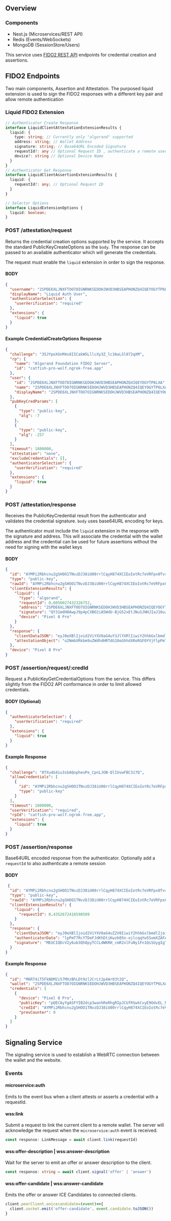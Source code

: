 ## Overview

### Components
- Nest.js (Microservices/REST API)
- Redis (Events/WebSockets)
- MongoDB (SessionStore/Users)

This service uses [FIDO2 REST API]() endpoints for credential creation and assertions.

## FIDO2 Endpoints

Two main components, Assertion and Attestation. 
The purposed liquid extension is used to sign the FIDO2 responses with a different key pair and allow remote authentication

### Liquid FIDO2 Extension

```typescript
// Authenticator Create Response
interface LiquidClientAttestationExtensionResults {
  liquid: {
    type: string; // Currently only "algorand" supported
    address: string; // Wallet Address
    signature: string; // Base64URL Encoded Signature
    requestId?: any // Optional Request ID , authenticate a remote user simaltaneously
    device?: string // Optional Device Name
  }
}
// Authenticator Get Response
interface LiquidClientAssertionExtensionResults {
  liquid: {
    requestId?: any; // Optional Request ID
  }
}

// Selector Options
interface LiquidExtensionOptions {
  liquid: boolean;
}
```

### POST /attestation/request

Returns the credential creation options supported by the service. It accepts
the standard PublicKeyCreateOptions as the `body`. The response can be passed 
to an available authenticator which will generate the credentials.

The request must enable the `liquid` extension in order to sign the response.

#### BODY

```json
{
  "username": "2SPDE6XLJNXFTOO7OIGNRNKSEDOHJWVD3HBSEAPHONZQ4IQEYOGYTP6LXA",
  "displayName": "Liquid Auth User",
  "authenticatorSelection": {
    "userVerification": "required"
  },
  "extensions": {
    "liquid": true
  }
}
```

#### Example CredentialCreateOptions Response
```json
{
  "challenge": "35JYpoXGnM4s8IICakWSLllcXy3Z_lc3AaLSl872qXM",
  "rp": {
    "name": "Algorand Foundation FIDO2 Server",
    "id": "catfish-pro-wolf.ngrok-free.app"
  },
  "user": {
    "id": "2SPDE6XLJNXFTOO7OIGNRNKSEDOHJWVD3HBSEAPHONZQ4IQEYOGYTP6LXA",
    "name": "2SPDE6XLJNXFTOO7OIGNRNKSEDOHJWVD3HBSEAPHONZQ4IQEYOGYTP6LXA",
    "displayName": "2SPDE6XLJNXFTOO7OIGNRNKSEDOHJWVD3HBSEAPHONZQ4IQEYOGYTP6LXA"
  },
  "pubKeyCredParams": [
    {
      "type": "public-key",
      "alg": -7
    },
    {
      "type": "public-key",
      "alg": -257
    }
  ],
  "timeout": 1800000,
  "attestation": "none",
  "excludeCredentials": [],
  "authenticatorSelection": {
    "userVerification": "required"
  },
  "extensions": {
    "liquid": true
  }
}
```
### POST /attestation/response

Receives the PublicKeyCredential result from the authenticator and validates the credential signature.
`body` uses base64URL encoding for keys.

The authenticator must include the `liquid` extension in the response with the signature and address.
This will associate the credential with the wallet address and the credential can be used for future assertions without the need for signing with the wallet keys

#### BODY
```json
{
  "id": "AYMPi2Rbhcnu2gSHOO1TNvzDJ38iU00rrlCqyH874XCIEoIotRc7eVRFpx0TvsQurg7BAnXy5KnWdKC8LeWs0k0",
  "type": "public-key",
  "rawId": "AYMPi2Rbhcnu2gSHOO1TNvzDJ38iU00rrlCqyH874XCIEoIotRc7eVRFpx0TvsQurg7BAnXy5KnWdKC8LeWs0k0",
  "clientExtensionResults": {
    "liquid": {
      "type": "algorand",
      "requestId": 0.6050027432326752,
      "address": "2SPDE6XLJNXFTOO7OIGNRNKSEDOHJWVD3HBSEAPHONZQ4IQEYOGYTP6LXA",
      "signature": "QY31mdH8AwpJ9p4pCXBO2iA5WdU-BjG52xEtJNuSJNHJIaJ10uzqk3FdR0fvYVfb_rzXTuWn4k1PFFeg-vpEDw",
      "device": "Pixel 8 Pro"
    }
  },
  "response": {
    "clientDataJSON": "eyJ0eXBlIjoid2ViYXV0aG4uY3JlYXRlIiwiY2hhbGxlbmdlIjoiMzVKWXBvWEduTTRzOElJQ2FrV1NMbGxjWHkzWl9sYzNBYUxTbDg3MnFYTSIsIm9yaWdpbiI6ImFuZHJvaWQ6YXBrLWtleS1oYXNoOlI4eE83cmxRV2FXTDRCbEZ5Z3B0V1JiNXFjS1dkZmp6WklhU1JpdDlYVnciLCJhbmRyb2lkUGFja2FnZU5hbWUiOiJmb3VuZGF0aW9uLmFsZ29yYW5kLmRlbW8ifQ",
    "attestationObject": "o2NmbXRkbm9uZWdhdHRTdG10oGhhdXRoRGF0YVjFlpPmT7RcYTDeFJdKhDtiKwzb05n-ojlcqqYw5SomXZBFAAAAAAAAAAAAAAAAAAAAAAAAAAAAQQGDD4tkW4XJ7toEhzjtUzb8wyd_IlNNK65Qqsh_O-FwiBKCKLUXO3lURacdE77ELq4OwQJ18uSp1nSgvC3lrNJNpQECAyYgASFYIB2dcp3wanhReRhgRIpJCUfRSwkCvyE9OdvEL_NlncSJIlggkSIz7h7O5nrAXGJrkCOmeolChSc09eHzniCFLFxaKH0"
  },
  "device": "Pixel 8 Pro"
}
```


### POST /assertion/request/:credId

Request a PublicKeyGetCredentialOptions from the service. This differs slightly from the FIDO2 API conformance in order to limit
allowed credentials.

#### BODY (Optional)
```json
{
  "authenticatorSelection": {
    "userVerification": "required"
  },
  "extensions": {
    "liquid": true
  }
}
```

#### Example Response
```json
{
  "challenge": "0TXu4G4iu3sbAQopheoPe_CpnLJOB-QlIUvwFBC317Q",
  "allowCredentials": [
    {
      "id": "AYMPi2Rbhcnu2gSHOO1TNvzDJ38iU00rrlCqyH874XCIEoIotRc7eVRFpx0TvsQurg7BAnXy5KnWdKC8LeWs0k0",
      "type": "public-key"
    }
  ],
  "timeout": 1800000,
  "userVerification": "required",
  "rpId": "catfish-pro-wolf.ngrok-free.app",
  "extensions": {
    "liquid": true
  }
}
```

### POST /assertion/response

Base64URL encoded response from the authenticator. 
Optionally add a `requestId` to also authenticate a remote session

#### BODY
```json
 {
  "id": "AYMPi2Rbhcnu2gSHOO1TNvzDJ38iU00rrlCqyH874XCIEoIotRc7eVRFpx0TvsQurg7BAnXy5KnWdKC8LeWs0k0",
  "type": "public-key",
  "rawId": "AYMPi2Rbhcnu2gSHOO1TNvzDJ38iU00rrlCqyH874XCIEoIotRc7eVRFpx0TvsQurg7BAnXy5KnWdKC8LeWs0k0",
  "clientExtensionResults": {
    "liquid": {
      "requestId": 0.4352672418598509
    }
  },
  "response": {
    "clientDataJSON": "eyJ0eXBlIjoid2ViYXV0aG4uZ2V0IiwiY2hhbGxlbmdlIjoiMFRYdTRHNGl1M3NiQVFvcGhlb1BlX0NwbkxKT0ItUWxJVXZ3RkJDMzE3USIsIm9yaWdpbiI6ImFuZHJvaWQ6YXBrLWtleS1oYXNoOlI4eE83cmxRV2FXTDRCbEZ5Z3B0V1JiNXFjS1dkZmp6WklhU1JpdDlYVnciLCJhbmRyb2lkUGFja2FnZU5hbWUiOiJmb3VuZGF0aW9uLmFsZ29yYW5kLmRlbW8ifQ",
    "authenticatorData": "lpPmT7RcYTDeFJdKhDtiKwzb05n-ojlcqqYw5SomXZAFAAAAAQ",
    "signature": "MEUCIQDcV2y6ub3Qh8pyTCCLdWKRH_cmR2xlFuNy1Fn1QsSUygIgTZh9b6mB77C-aQrBj7Evb8u3S4j3vjlnSPAKcR7Kld4"
  }
}
```

#### Example Response
```json
{
  "id": "M6RT4iT5FkNDM2i57MXzBhLDt9zl2CrLt2p4Ar03t2Q",
  "wallet": "2SPDE6XLJNXFTOO7OIGNRNKSEDOHJWVD3HBSEAPHONZQ4IQEYOGYTP6LXA",
  "credentials": [
    {
      "device": "Pixel 8 Pro",
      "publicKey": "pQECAyYgASFYIB2dcp3wanhReRhgRIpJCUfRSwkCvyE9OdvEL_NlncSJIlggkSIz7h7O5nrAXGJrkCOmeolChSc09eHzniCFLFxaKH0",
      "credId": "AYMPi2Rbhcnu2gSHOO1TNvzDJ38iU00rrlCqyH874XCIEoIotRc7eVRFpx0TvsQurg7BAnXy5KnWdKC8LeWs0k0",
      "prevCounter": 0
    }
  ]
}
```
## Signaling Service

The signaling service is used to establish a WebRTC connection between the wallet and the website.

### Events

#### microservice:auth

Emits to the event bus when a client attests or asserts a credential with a requestId.

#### wss:link

Submit a request to link the current client to a remote wallet. 
The server will acknowledge the request when the `microservice:auth` event is received.

```typescript
const response: LinkMessage = await client.link(requestId)
```

#### wss:offer-description | wss:answer-description

Wait for the server to emit an offer or answer description to the client.

```typescript
const response: string = await client.signal('offer' | 'answer')
```

#### wss:offer-candidate | wss:answer-candidate

Emits the offer or answer ICE Candidates to connected clients.

```typescript
client.peerClient.onicecandidate=(event)=>{
  client.socket.emit('offer-candidate', event.candidate.toJSON())
}

```
